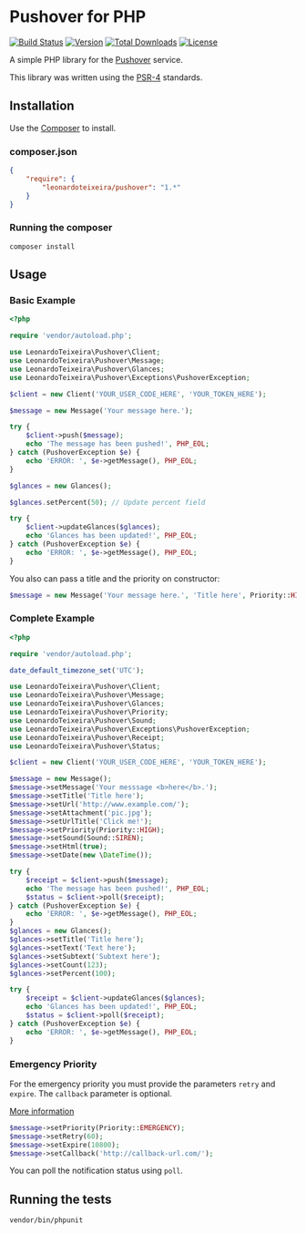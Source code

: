 # Pushover for PHP

[![Build Status](https://img.shields.io/travis/LeonardoTeixeira/pushover.svg?style=flat)](https://travis-ci.org/LeonardoTeixeira/pushover)
[![Version](https://img.shields.io/packagist/v/leonardoteixeira/pushover.svg?style=flat)](https://packagist.org/packages/leonardoteixeira/pushover)
[![Total Downloads](https://img.shields.io/packagist/dt/leonardoteixeira/pushover.svg?style=flat)](https://packagist.org/packages/leonardoteixeira/pushover)
[![License](https://img.shields.io/packagist/l/leonardoteixeira/pushover.svg?style=flat)](https://packagist.org/packages/leonardoteixeira/pushover)

A simple PHP library for the [Pushover](https://pushover.net) service.

This library was written using the [PSR-4](http://www.php-fig.org/psr/psr-4/) standards.

## Installation

Use the [Composer](https://getcomposer.org/) to install.

### composer.json

```json
{
	"require": {
		"leonardoteixeira/pushover": "1.*"
	}
}
```

### Running the composer

```
composer install
```

## Usage

### Basic Example

```php
<?php

require 'vendor/autoload.php';

use LeonardoTeixeira\Pushover\Client;
use LeonardoTeixeira\Pushover\Message;
use LeonardoTeixeira\Pushover\Glances;
use LeonardoTeixeira\Pushover\Exceptions\PushoverException;

$client = new Client('YOUR_USER_CODE_HERE', 'YOUR_TOKEN_HERE');

$message = new Message('Your message here.');

try {
    $client->push($message);
    echo 'The message has been pushed!', PHP_EOL;
} catch (PushoverException $e) {
    echo 'ERROR: ', $e->getMessage(), PHP_EOL;
}

$glances = new Glances();

$glances.setPercent(50); // Update percent field

try {
    $client->updateGlances($glances);
    echo 'Glances has been updated!', PHP_EOL;
} catch (PushoverException $e) {
    echo 'ERROR: ', $e->getMessage(), PHP_EOL;
}
```
You also can pass a title and the priority on constructor:

```php
$message = new Message('Your message here.', 'Title here', Priority::HIGH);
```
### Complete Example

```php
<?php

require 'vendor/autoload.php';

date_default_timezone_set('UTC');

use LeonardoTeixeira\Pushover\Client;
use LeonardoTeixeira\Pushover\Message;
use LeonardoTeixeira\Pushover\Glances;
use LeonardoTeixeira\Pushover\Priority;
use LeonardoTeixeira\Pushover\Sound;
use LeonardoTeixeira\Pushover\Exceptions\PushoverException;
use LeonardoTeixeira\Pushover\Receipt;
use LeonardoTeixeira\Pushover\Status;

$client = new Client('YOUR_USER_CODE_HERE', 'YOUR_TOKEN_HERE');

$message = new Message();
$message->setMessage('Your messsage <b>here</b>.');
$message->setTitle('Title here');
$message->setUrl('http://www.example.com/');
$message->setAttachment('pic.jpg');
$message->setUrlTitle('Click me!');
$message->setPriority(Priority::HIGH);
$message->setSound(Sound::SIREN);
$message->setHtml(true);
$message->setDate(new \DateTime());

try {
    $receipt = $client->push($message);
    echo 'The message has been pushed!', PHP_EOL;
    $status = $client->poll($receipt);
} catch (PushoverException $e) {
    echo 'ERROR: ', $e->getMessage(), PHP_EOL;
}
$glances = new Glances();
$glances->setTitle('Title here');
$glances->setText('Text here');
$glances->setSubtext('Subtext here');
$glances->setCount(123);
$glances->setPercent(100);

try {
    $receipt = $client->updateGlances($glances);
    echo 'Glances has been updated!', PHP_EOL;
    $status = $client->poll($receipt);
} catch (PushoverException $e) {
    echo 'ERROR: ', $e->getMessage(), PHP_EOL;
}
```

### Emergency Priority
For the emergency priority you must provide the parameters `retry` and `expire`. The `callback` parameter is optional.

[More information](https://pushover.net/api#priority)

```php
$message->setPriority(Priority::EMERGENCY);
$message->setRetry(60);
$message->setExpire(10800);
$message->setCallback('http://callback-url.com/');
```

You can poll the notification status using `poll`.

## Running the tests

```
vendor/bin/phpunit
```
